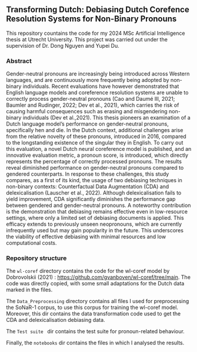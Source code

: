 ## Transforming Dutch: Debiasing Dutch Corefence Resolution Systems for Non-Binary Pronouns

This repository countains the code for my 2024 MSc Artificial Intelligence thesis at Utrecht University. This project was carried out under the supervision of Dr. Dong Nguyen and Yupei Du. 

### Abstract
Gender-neutral pronouns are increasingly being introduced across Western languages, and are continuously more frequently being adopted by non-binary individuals. Recent evaluations have however demonstrated that English language models and coreference resolution systems are unable to correctly process gender-neutral pronouns (Cao and Daumé III, 2021; Baumler and Rudinger, 2022; Dev et al., 2021), which carries the risk of causing harmful consequences such as erasing and misgendering non-binary individuals (Dev et al.,2021). This thesis pioneers an examination of a Dutch language model’s performance on gender-neutral pronouns, specifically hen and die. In the Dutch context, additional challenges arise from the relative novelty of these pronouns, introduced in 2016, compared to the longstanding existence of the singular they in English. To carry out this evaluation, a novel Dutch neural coreference model is published, and an innovative evaluation metric, a pronoun score, is introduced, which directly represents the percentage of correctly processed pronouns. The results reveal diminished performance on gender-neutral pronouns compared to gendered counterparts. In response to these challenges, this study compares, as a first of its kind, the usage of two debiasing techniques in non-binary contexts: Counterfactual Data Augmentation (CDA) and delexicalisation (Lauscher et al., 2022). Although delexicalisation fails to yield improvement, CDA significantly diminishes the
performance gap between gendered and gender-neutral pronouns. A noteworthy contribution is the demonstration that debiasing remains effective even in low-resource settings, where only a limited set of debiasing documents is applied. This efficacy extends to previously unseen neopronouns, which are currently infrequently used but may gain popularity in the future. This underscores the viability of effective debiasing with minimal resources and low computational costs.

### Repository structure 
The `wl-coref` directory contains the code for the wl-coref model by Dobrovolskii (2021) : https://github.com/gvanboven/wl-coref/tree/main. The code was directly copied, with some small adaptations for the Dutch data marked in the files.

The `Data_Preprocessing` directory contains all files I used for preprocessing the SoNaR-1 corpus, to use this corpus for training the wl-coref model. Moreover, this dir contains the data transformation code used to get the CDA and delexicalisation debiasing data.

The `Test suite ` dir contains the test suite for pronoun-related behaviour.

Finally, the `notebooks` dir contains the files in which I analysed the results. 

